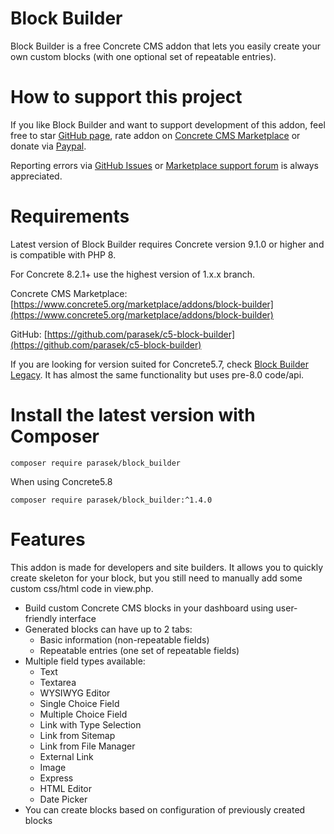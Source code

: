 # Block Builder

Block Builder is a free Concrete CMS addon that lets you easily create your own custom blocks (with one optional set of repeatable entries).

# How to support this project

If you like Block Builder and want to support development of this addon, feel free to star [GitHub page](https://github.com/parasek/concretecms-block-builder), rate addon on [Concrete CMS Marketplace](https://marketplace.concretecms.com/marketplace/addons/block-builder/reviews) or donate via [Paypal](https://www.paypal.com/paypalme/c5center).

Reporting errors via [GitHub Issues](https://github.com/parasek/concretecms-block-builder/issues) or [Marketplace support forum](https://marketplace.concretecms.com/marketplace/addons/block-builder/support/) is always appreciated.

# Requirements

Latest version of Block Builder requires Concrete version 9.1.0 or higher and is compatible with PHP 8.

For Concrete 8.2.1+ use the highest version of 1.x.x branch.

Concrete CMS Marketplace: [https://www.concrete5.org/marketplace/addons/block-builder](https://www.concrete5.org/marketplace/addons/block-builder)

GitHub: [https://github.com/parasek/c5-block-builder](https://github.com/parasek/c5-block-builder)

If you are looking for version suited for Concrete5.7, check [Block Builder Legacy](https://github.com/parasek/c5-block-builder-legacy).
It has almost the same functionality but uses pre-8.0 code/api.

# Install the latest version with Composer

`composer require parasek/block_builder`

When using Concrete5.8

`composer require parasek/block_builder:^1.4.0`

# Features

This addon is made for developers and site builders. It allows you to quickly create skeleton for your block, but you still need to manually add some custom css/html code in view.php.

- Build custom Concrete CMS blocks in your dashboard using user-friendly interface
- Generated blocks can have up to 2 tabs:
  - Basic information (non-repeatable fields)
  - Repeatable entries (one set of repeatable fields)
- Multiple field types available:
  - Text
  - Textarea
  - WYSIWYG Editor
  - Single Choice Field
  - Multiple Choice Field
  - Link with Type Selection
  - Link from Sitemap
  - Link from File Manager
  - External Link
  - Image
  - Express
  - HTML Editor
  - Date Picker
- You can create blocks based on configuration of previously created blocks
